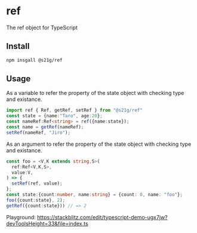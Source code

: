 ref
===
The ref object for TypeScript

Install
-------

```sh
npm insgall @s21g/ref
```

Usage
-----

As a variable to refer the property of the state object with checking type and existance.

```ts
import ref { Ref, getRef, setRef } from "@s21g/ref"
const state = {name:"Taro", age:20};
const nameRef:Ref<string> = ref({name:state});
const name = getRef(nameRef);
setRef(nameRef, "Jiro");
```

As an argument to refer the property of the state object with checking type and existance.

```ts
const foo = <V,K extends string,S>(
  ref:Ref<V,K,S>,
  value:V,
) => {
  setRef(ref, value);  
};
const state:{count:number, name:string} = {count: 0, name: "foo"};
foo({count:state}, 2);
getRef({count:state})) // => 2
```

Playground:
https://stackblitz.com/edit/typescript-demo-ugx7jw?devToolsHeight=33&file=index.ts
